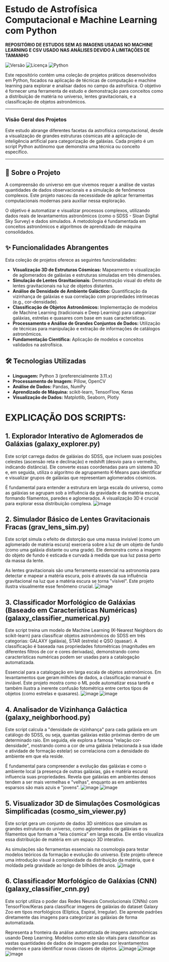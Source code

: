 # Estudo de Astrofísica Computacional e Machine Learning com Python

**REPOSITÓRIO DE ESTUDOS SEM AS IMAGENS USADAS NO MACHINE LEARNING E CSV USADO NAS ANÁLISES DEVIDO À LIMITAÇÕES DE TAMANHO**

![Versão](https://img.shields.io/badge/vers%C3%A3o-1.0-blue.svg)
![Licença](https://img.shields.io/badge/licen%C3%A7a-MIT-green.svg)
![Python](https://img.shields.io/badge/python-3.11%2B-blue.svg)

Este repositório contém uma coleção de projetos práticos desenvolvidos em Python, focados na aplicação de técnicas de computação e machine learning para explorar e analisar dados no campo da astrofísica. O objetivo é fornecer uma ferramenta de estudo e demonstração para conceitos como a distribuição de matéria no universo, lentes gravitacionais, e a classificação de objetos astronômicos.

---

### Visão Geral dos Projetos

Este estudo abrange diferentes facetas da astrofísica computacional, desde a visualização de grandes estruturas cósmicas até a aplicação de inteligência artificial para categorização de galáxias. Cada projeto é um script Python autônomo que demonstra uma técnica ou conceito específico.

---

## 📖 Sobre o Projeto

A compreensão do universo em que vivemos requer a análise de vastas quantidades de dados observacionais e a simulação de fenômenos complexos. Este projeto nasceu da necessidade de aplicar ferramentas computacionais modernas para auxiliar nessa exploração.

O objetivo é automatizar e visualizar processos complexos, utilizando dados reais de levantamentos astronômicos (como o SDSS - Sloan Digital Sky Survey) e dados simulados. A metodologia é fundamentada em conceitos astronômicos e algoritmos de aprendizado de máquina consolidados.

## ✨ Funcionalidades Abrangentes

Esta coleção de projetos oferece as seguintes funcionalidades:

-   **Visualização 3D de Estruturas Cósmicas:** Mapeamento e visualização de aglomerados de galáxias e estruturas simuladas em três dimensões.
-   **Simulação de Lentes Gravitacionais:** Demonstração visual do efeito de lentes gravitacionais na luz de objetos distantes.
-   **Análise de Densidade de Ambiente Galáctico:** Quantificação da vizinhança de galáxias e sua correlação com propriedades intrínsecas (e.g., cor-densidade).
-   **Classificação de Objetos Astronômicos:** Implementação de modelos de Machine Learning (tradicionais e Deep Learning) para categorizar galáxias, estrelas e quasares com base em suas características.
-   **Processamento e Análise de Grandes Conjuntos de Dados:** Utilização de técnicas para manipulação e extração de informações de catálogos astronômicos.
-   **Fundamentação Científica:** Aplicação de modelos e conceitos validados na astrofísica.

## 🛠️ Tecnologias Utilizadas

-   **Linguagem:** Python 3 (preferencialmente 3.11.x)
-   **Processamento de Imagem:** Pillow, OpenCV
-   **Análise de Dados:** Pandas, NumPy
-   **Aprendizado de Máquina:** scikit-learn, TensorFlow, Keras
-   **Visualização de Dados:** Matplotlib, Seaborn, Plotly

# EXPLICAÇÃO DOS SCRIPTS:

## 1. Explorador Interativo de Aglomerados de Galáxias (galaxy_explorer.py)
Este script carrega dados de galáxias do SDSS, que incluem suas posições celestes (ascensão reta e declinação) e redshift (desvio para o vermelho, indicando distância). Ele converte essas coordenadas para um sistema 3D e, em seguida, utiliza o algoritmo de agrupamento K-Means para identificar e visualizar grupos de galáxias que representam aglomerados cósmicos.

É fundamental para entender a estrutura em larga escala do universo, como as galáxias se agrupam sob a influência da gravidade e da matéria escura, formando filamentos, paredes e aglomerados. A visualização 3D é crucial para explorar essa distribuição complexa.
![image](https://github.com/user-attachments/assets/1b6bd227-3a6e-46bf-a56b-8b4bf156ae4f)

## 2. Simulador Básico de Lentes Gravitacionais Fracas (grav_lens_sim.py)
Este script simula o efeito de distorção que uma massa invisível (como um aglomerado de matéria escura) exerceria sobre a luz de um objeto de fundo (como uma galáxia distante ou uma grade). Ele demonstra como a imagem do objeto de fundo é esticada e curvada à medida que sua luz passa perto da massa da lente.

As lentes gravitacionais são uma ferramenta essencial na astronomia para detectar e mapear a matéria escura, pois é através da sua influência gravitacional na luz que a matéria escura se torna "visível". Este projeto ilustra visualmente esse fenômeno crucial.
![image](https://github.com/user-attachments/assets/3cfd2f69-ea7e-4c9d-85b3-af2809b0437f)

## 3. Classificador Morfológico de Galáxias (Baseado em Características Numéricas) (galaxy_classifier_numerical.py)
Este script treina um modelo de Machine Learning (K-Nearest Neighbors do scikit-learn) para classificar objetos astronômicos do SDSS em três categorias: GALAXY (galáxia), STAR (estrela) e QSO (quasar). A classificação é baseada nas propriedades fotométricas (magnitudes em diferentes filtros de cor e cores derivadas), demonstrando como características numéricas podem ser usadas para a catalogação automatizada.

Essencial para a catalogação em larga escala de objetos astronômicos. Em levantamentos que geram milhões de dados, a classificação manual é inviável. Este projeto mostra como o ML pode automatizar essa tarefa e também ilustra a inerente confusão fotométrica entre certos tipos de objetos (como estrelas e quasares).
![image](https://github.com/user-attachments/assets/5a2f6040-6620-4be7-a093-e0b59abd4618)
![image](https://github.com/user-attachments/assets/1ac42448-aaf0-41e9-9905-281ab1f83d64)

## 4. Analisador de Vizinhança Galáctica (galaxy_neighborhood.py)
Este script calcula a "densidade de vizinhança" para cada galáxia em um catálogo do SDSS, ou seja, quantas galáxias estão próximas dentro de um determinado raio. Em seguida, ele explora a famosa "relação cor-densidade", mostrando como a cor de uma galáxia (relacionada à sua idade e atividade de formação estelar) se correlaciona com a densidade do ambiente em que ela reside.

É fundamental para compreender a evolução das galáxias e como o ambiente local (a presença de outras galáxias, gás e matéria escura) influencia suas propriedades. Revela que galáxias em ambientes densos tendem a ser mais vermelhas e "velhas", enquanto as em ambientes esparsos são mais azuis e "jovens".
![image](https://github.com/user-attachments/assets/b36ec2d3-ca78-4395-acd5-7b080e239e0e)
![image](https://github.com/user-attachments/assets/f7edfecb-9e57-4d6f-82e3-65749862bc69)

## 5. Visualizador 3D de Simulações Cosmológicas Simplificadas (cosmo_sim_viewer.py)
Este script gera um conjunto de dados 3D sintéticos que simulam as grandes estruturas do universo, como aglomerados de galáxias e os filamentos que formam a "teia cósmica" em larga escala. Ele então visualiza essa distribuição de matéria em um espaço 3D interativo.

As simulações são ferramentas essenciais na cosmologia para testar modelos teóricos da formação e evolução do universo. Este projeto oferece uma introdução visual à complexidade da distribuição da matéria, que é moldada pela gravidade ao longo de bilhões de anos.
![image](https://github.com/user-attachments/assets/97c62ddd-3b0b-4c22-b496-11f3617790ac)

## 6. Classificador Morfológico de Galáxias (CNN) (galaxy_classifier_cnn.py)
Este script utiliza o poder das Redes Neurais Convolucionais (CNNs) com TensorFlow/Keras para classificar imagens de galáxias do dataset Galaxy Zoo em tipos morfológicos (Elíptica, Espiral, Irregular). Ele aprende padrões diretamente das imagens para categorizar as galáxias de forma automatizada.

Representa a fronteira da análise automatizada de imagens astronômicas usando Deep Learning. Modelos como este são vitais para classificar as vastas quantidades de dados de imagem geradas por levantamentos modernos e para identificar novas classes de objetos.
![image](https://github.com/user-attachments/assets/1452274a-e85d-4c1a-bfd9-632ddbe8d052)
![image](https://github.com/user-attachments/assets/9e334e0c-7fff-4477-a44f-88aefd35b831)
![image](https://github.com/user-attachments/assets/218c0eb1-598a-429c-9256-f8fbc98c5684)
